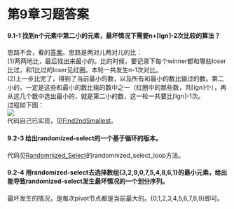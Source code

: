 第9章习题答案
=
#### 9.1-1 找到n个元素中第二小的元素，最坏情况下需要n+⌈lgn⌉-2次比较的算法？    
思路不会，看的[答案](http://clrs.skanev.com/09/01/01.html)。思路是两对儿两对儿的比：  
(1)两两地比，最后找出来最小的。比的时候，要记录下每个winner都和哪些loser比过，和1比过的loser见红圈。本轮一共发生n-1次对比。  
(2)上一步比完了，得到了当前最小的数，以及所有和最小的数比输过的数。第二小的，一定是这些和最小的数比输的数中之一（红圈中的那些数，共⌈lgn⌉个），再从这几个数中选出最小的，就是第二小的数，这一轮一共要比⌈lgn⌉-1次。  
过程如下图：  
![](https://github.com/zhuxiuwei/CLRS/blob/master/Images/9.1-1.png)  
代码自己已实现，见[Find2ndSmallest](https://github.com/zhuxiuwei/CLRS/blob/master/src/chap09_MediansAndOrderStatistics/Find2ndSmallest.java)。  

#### 9.2-3 给出randomized-select的一个基于循环的版本。  
代码见[Randomnized_Select](https://github.com/zhuxiuwei/CLRS/blob/master/src/chap09_MediansAndOrderStatistics/Randomnized_Select.java)的randomnized_select_loop方法。  

#### 9.2-4 用randomized-select去选择数组{3,2,9,0,7,5,4,8,6,1}的最小元素，给出能导致randomized-select发生最坏情况的一个划分序列。  
最坏发生的情况，是每次pivot节点都是当前最大的。{0,1,2,3,4,5,6,7,8,9}即可。  